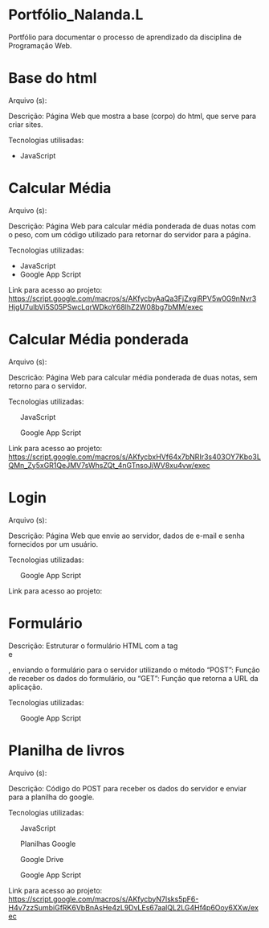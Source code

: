 # Portfólio_Nalanda.L
Portfólio para documentar o processo de aprendizado da disciplina de Programação Web.

<h1>Base do html</h1>
Arquivo (s):

Descrição: Página Web que mostra a base (corpo) do html, que serve para criar sites.

Tecnologias utilisadas:

<ul>
<li>JavaScript</li>
</ul>

<h1>Calcular Média</h1>
Arquivo (s):

Descrição: Página Web para calcular média ponderada de duas notas com o peso, com um código utilizado para retornar do servidor para a página.

Tecnologias utilizadas:

<ul>
<li>JavaScript</li>
<li>Google App Script</li>
</ul>

Link para acesso ao projeto: https://script.google.com/macros/s/AKfycbyAaQa3FjZxgiRPV5w0G9nNvr3HjgU7uIbVi5S05PSwcLqrWDkoY68lhZ2W08bg7bMM/exec

<h1>Calcular Média ponderada</h1>
Arquivo (s):

Descricão: Página Web para calcular média ponderada de duas notas, sem retorno para o servidor.

Tecnologias utilizadas:

<ul>JavaScript</ul>
<ul>Google App Script</ul>

Link para acesso ao projeto: https://script.google.com/macros/s/AKfycbxHVf64x7bNRIr3s403OY7Kbo3LQMn_Zy5xGR1QeJMV7sWhsZQt_4nGTnsoJjWV8xu4vw/exec

<h1>Login</h1>
Arquivo (s):

Descrição: Página Web que envie ao servidor, dados de e-mail e senha fornecidos por um usuário.

Tecnologias utilizadas:

<ul>Google App Script</ul>

Link para acesso ao projeto:

<h1>Formulário</h1
Arquivo (s):

Descrição: Estruturar o formulário HTML com a tag <form> e </form>, enviando o formulário para o servidor utilizando o método “POST”: Função de receber os dados do formulário, ou “GET”: Função que retorna a URL da aplicação. 

Tecnologias utilizadas:

<ul>Google App Script</ul>

<h1>Planilha de livros</h1>
Arquivo (s):

Descrição: Código do POST para receber os dados do servidor e enviar para a planilha do google.

Tecnologias utilizadas:

<ul>JavaScript</ul>
<ul>Planilhas Google</ul>
<ul>Google Drive</ul>
<ul>Google App Script</ul>

Link para acesso ao projeto: https://script.google.com/macros/s/AKfycbyN7lsks5pF6-H4v7zzSumbiGfRK6VbBnAsHe4zL9DvLEs67aalQL2LG4Hf4p6Ooy6XXw/exec

<h1></h1>




  
  
